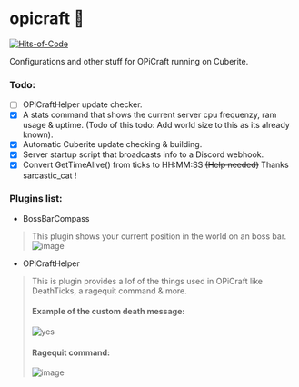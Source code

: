 # opicraft 🍊

[![Hits-of-Code](https://hitsofcode.com/github/koutsie/opicraft)](https://hitsofcode.com/github/koutsie/opicraft/view)


Configurations and other stuff for OPiCraft running on Cuberite.
### Todo:
- [ ] OPiCraftHelper update checker.
- [X] A stats command that shows the current server cpu frequenzy, ram usage & uptime. (Todo of this todo: Add world size to this as its already known).
- [X] Automatic Cuberite update checking & building.
- [X] Server startup script that broadcasts info to a Discord webhook.
- [X] Convert GetTimeAlive() from ticks to HH:MM:SS ~~(Help needed)~~ Thanks sarcastic_cat !

### Plugins list:
- BossBarCompass
> This plugin shows your current position in the world on an boss bar.
> ![image](https://user-images.githubusercontent.com/18449778/111003688-4c166f00-8390-11eb-998b-19d2ca9e7602.png)


- OPiCraftHelper
> This is plugin provides a lof of the things used in OPiCraft like DeathTicks, a ragequit command & more.
> #### Example of the custom death message:
> ![yes](https://user-images.githubusercontent.com/18449778/111035954-7403e200-8425-11eb-8f4c-c66494a54bed.png)
> #### Ragequit command:
> ![image](https://user-images.githubusercontent.com/18449778/111003459-da3e2580-838f-11eb-972a-bef1717872e5.png)

